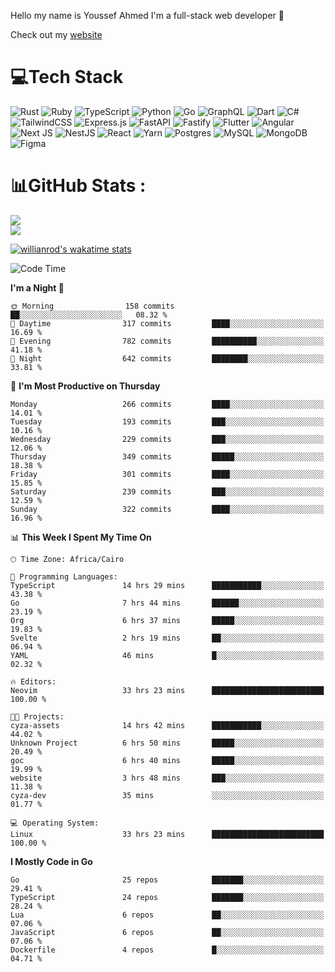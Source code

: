 Hello my name is Youssef Ahmed I'm a full-stack web developer 👋

Check out my [website](https://youssefahmed.vercel.app)
 
# 💻Tech Stack

![Rust](https://img.shields.io/badge/rust-%23000000.svg?style=for-the-badge&logo=rust&logoColor=white) ![Ruby](https://img.shields.io/badge/ruby-%23CC342D.svg?style=for-the-badge&logo=ruby&logoColor=white) ![TypeScript](https://img.shields.io/badge/typescript-%23007ACC.svg?style=for-the-badge&logo=typescript&logoColor=white) ![Python](https://img.shields.io/badge/python-3670A0?style=for-the-badge&logo=python&logoColor=ffdd54) ![Go](https://img.shields.io/badge/go-%2300ADD8.svg?style=for-the-badge&logo=go&logoColor=white) ![GraphQL](https://img.shields.io/badge/-GraphQL-E10098?style=for-the-badge&logo=graphql&logoColor=white) ![Dart](https://img.shields.io/badge/dart-%230175C2.svg?style=for-the-badge&logo=dart&logoColor=white) ![C#](https://img.shields.io/badge/c%23-%23239120.svg?style=for-the-badge&logo=c-sharp&logoColor=white) ![TailwindCSS](https://img.shields.io/badge/tailwindcss-%2338B2AC.svg?style=for-the-badge&logo=tailwind-css&logoColor=white) ![Express.js](https://img.shields.io/badge/express.js-%23404d59.svg?style=for-the-badge&logo=express&logoColor=%2361DAFB) ![FastAPI](https://img.shields.io/badge/FastAPI-005571?style=for-the-badge&logo=fastapi) ![Fastify](https://img.shields.io/badge/fastify-%23000000.svg?style=for-the-badge&logo=fastify&logoColor=white) ![Flutter](https://img.shields.io/badge/Flutter-%2302569B.svg?style=for-the-badge&logo=Flutter&logoColor=white) ![Angular](https://img.shields.io/badge/angular-%23DD0031.svg?style=for-the-badge&logo=angular&logoColor=white) ![Next JS](https://img.shields.io/badge/Next-black?style=for-the-badge&logo=next.js&logoColor=white) ![NestJS](https://img.shields.io/badge/nestjs-%23E0234E.svg?style=for-the-badge&logo=nestjs&logoColor=white) ![React](https://img.shields.io/badge/react-%2320232a.svg?style=for-the-badge&logo=react&logoColor=%2361DAFB) ![Yarn](https://img.shields.io/badge/yarn-%232C8EBB.svg?style=for-the-badge&logo=yarn&logoColor=white) ![Postgres](https://img.shields.io/badge/postgres-%23316192.svg?style=for-the-badge&logo=postgresql&logoColor=white) ![MySQL](https://img.shields.io/badge/mysql-%2300f.svg?style=for-the-badge&logo=mysql&logoColor=white) ![MongoDB](https://img.shields.io/badge/MongoDB-%234ea94b.svg?style=for-the-badge&logo=mongodb&logoColor=white)     ![Figma](https://img.shields.io/badge/figma-%23F24E1E.svg?style=for-the-badge&logo=figma&logoColor=white)

# 📊GitHub Stats :

![](https://github-readme-stats.vercel.app/api?username=joetifa2003&theme=tokyonight&hide_border=false&include_all_commits=false&count_private=false)<br/>
![](https://github-readme-streak-stats.herokuapp.com/?user=joetifa2003&theme=tokyonight&hide_border=false)<br/>

[![willianrod's wakatime stats](https://github-readme-stats.vercel.app/api/wakatime?username=joetifa2003&layout=compact)](https://github.com/anuraghazra/github-readme-stats)
<!--START_SECTION:waka-->
![Code Time](http://img.shields.io/badge/Code%20Time-3%2C273%20hrs%2016%20mins-blue)

**I'm a Night 🦉** 

```text
🌞 Morning                158 commits         ██░░░░░░░░░░░░░░░░░░░░░░░   08.32 % 
🌆 Daytime                317 commits         ████░░░░░░░░░░░░░░░░░░░░░   16.69 % 
🌃 Evening                782 commits         ██████████░░░░░░░░░░░░░░░   41.18 % 
🌙 Night                  642 commits         ████████░░░░░░░░░░░░░░░░░   33.81 % 
```
📅 **I'm Most Productive on Thursday** 

```text
Monday                   266 commits         ████░░░░░░░░░░░░░░░░░░░░░   14.01 % 
Tuesday                  193 commits         ███░░░░░░░░░░░░░░░░░░░░░░   10.16 % 
Wednesday                229 commits         ███░░░░░░░░░░░░░░░░░░░░░░   12.06 % 
Thursday                 349 commits         █████░░░░░░░░░░░░░░░░░░░░   18.38 % 
Friday                   301 commits         ████░░░░░░░░░░░░░░░░░░░░░   15.85 % 
Saturday                 239 commits         ███░░░░░░░░░░░░░░░░░░░░░░   12.59 % 
Sunday                   322 commits         ████░░░░░░░░░░░░░░░░░░░░░   16.96 % 
```


📊 **This Week I Spent My Time On** 

```text
🕑︎ Time Zone: Africa/Cairo

💬 Programming Languages: 
TypeScript               14 hrs 29 mins      ███████████░░░░░░░░░░░░░░   43.38 % 
Go                       7 hrs 44 mins       ██████░░░░░░░░░░░░░░░░░░░   23.19 % 
Org                      6 hrs 37 mins       █████░░░░░░░░░░░░░░░░░░░░   19.83 % 
Svelte                   2 hrs 19 mins       ██░░░░░░░░░░░░░░░░░░░░░░░   06.94 % 
YAML                     46 mins             █░░░░░░░░░░░░░░░░░░░░░░░░   02.32 % 

🔥 Editors: 
Neovim                   33 hrs 23 mins      █████████████████████████   100.00 % 

🐱‍💻 Projects: 
cyza-assets              14 hrs 42 mins      ███████████░░░░░░░░░░░░░░   44.02 % 
Unknown Project          6 hrs 50 mins       █████░░░░░░░░░░░░░░░░░░░░   20.49 % 
goc                      6 hrs 40 mins       █████░░░░░░░░░░░░░░░░░░░░   19.99 % 
website                  3 hrs 48 mins       ███░░░░░░░░░░░░░░░░░░░░░░   11.38 % 
cyza-dev                 35 mins             ░░░░░░░░░░░░░░░░░░░░░░░░░   01.77 % 

💻 Operating System: 
Linux                    33 hrs 23 mins      █████████████████████████   100.00 % 
```

**I Mostly Code in Go** 

```text
Go                       25 repos            ███████░░░░░░░░░░░░░░░░░░   29.41 % 
TypeScript               24 repos            ███████░░░░░░░░░░░░░░░░░░   28.24 % 
Lua                      6 repos             ██░░░░░░░░░░░░░░░░░░░░░░░   07.06 % 
JavaScript               6 repos             ██░░░░░░░░░░░░░░░░░░░░░░░   07.06 % 
Dockerfile               4 repos             █░░░░░░░░░░░░░░░░░░░░░░░░   04.71 % 
```




<!--END_SECTION:waka-->
